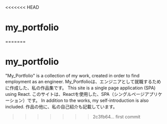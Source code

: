 <<<<<<< HEAD
# my_portfolio
=======
# my_portfolio

"My_Portfolio" is a collection of my work, created in order to find employment as an engineer.
My_Portfolioは、エンジニアとして就職するために作成した、私の作品集です。
This site is a single page application (SPA) using React.
このサイトは、Reactを使用した、SPA（シングルページアプリケーション）です。
In addition to the works, my self-introduction is also included.
作品の他に、私の自己紹介も記載しています。
>>>>>>> 2c3fb64... first commit
